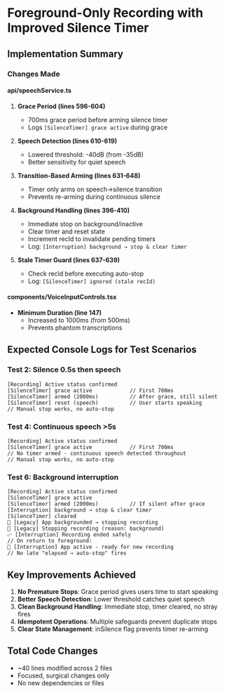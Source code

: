 # Foreground-Only Recording with Improved Silence Timer

## Implementation Summary

### Changes Made

#### api/speechService.ts
1. **Grace Period (lines 596-604)**
   - 700ms grace period before arming silence timer
   - Logs `[SilenceTimer] grace active` during grace

2. **Speech Detection (lines 610-619)**
   - Lowered threshold: -40dB (from -35dB)
   - Better sensitivity for quiet speech

3. **Transition-Based Arming (lines 631-648)**
   - Timer only arms on speech→silence transition
   - Prevents re-arming during continuous silence

4. **Background Handling (lines 396-410)**
   - Immediate stop on background/inactive
   - Clear timer and reset state
   - Increment recId to invalidate pending timers
   - Log: `[Interruption] background → stop & clear timer`

5. **Stale Timer Guard (lines 637-639)**
   - Check recId before executing auto-stop
   - Log: `[SilenceTimer] ignored (stale recId)`

#### components/VoiceInputControls.tsx
- **Minimum Duration (line 147)**
  - Increased to 1000ms (from 500ms)
  - Prevents phantom transcriptions

## Expected Console Logs for Test Scenarios

### Test 2: Silence 0.5s then speech
```
[Recording] Active status confirmed
[SilenceTimer] grace active            // First 700ms
[SilenceTimer] armed (2000ms)          // After grace, still silent
[SilenceTimer] reset (speech)          // User starts speaking
// Manual stop works, no auto-stop
```

### Test 4: Continuous speech >5s
```
[Recording] Active status confirmed
[SilenceTimer] grace active            // First 700ms
// No timer armed - continuous speech detected throughout
// Manual stop works, no auto-stop
```

### Test 6: Background interruption
```
[Recording] Active status confirmed
[SilenceTimer] grace active
[SilenceTimer] armed (2000ms)          // If silent after grace
[Interruption] background → stop & clear timer
[SilenceTimer] cleared
📱 [Legacy] App backgrounded → stopping recording
🛑 [Legacy] Stopping recording (reason: background)
✅ [Interruption] Recording ended safely
// On return to foreground:
📱 [Interruption] App active - ready for new recording
// No late "elapsed → auto-stop" fires
```

## Key Improvements Achieved

1. **No Premature Stops**: Grace period gives users time to start speaking
2. **Better Speech Detection**: Lower threshold catches quiet speech
3. **Clean Background Handling**: Immediate stop, timer cleared, no stray fires
4. **Idempotent Operations**: Multiple safeguards prevent duplicate stops
5. **Clear State Management**: inSilence flag prevents timer re-arming

## Total Code Changes
- ~40 lines modified across 2 files
- Focused, surgical changes only
- No new dependencies or files